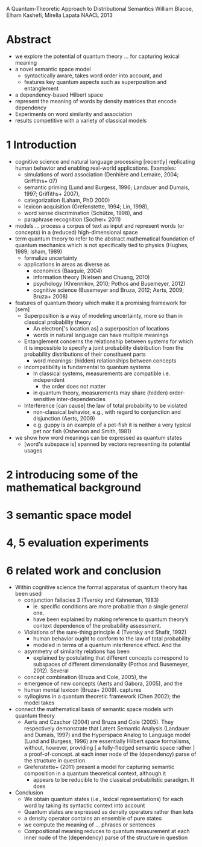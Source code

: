A Quantum-Theoretic Approach to Distributional Semantics
William Blacoe, Elham Kashefi, Mirella Lapata
NAACL 2013

# Abstract

* we explore the potential of quantum theory ... for capturing lexical meaning
* a novel semantic space model
  * syntactically aware, takes word order into account, and
  * features key quantum aspects such as superposition and entanglement
* a dependency-based Hilbert space
* represent the meaning of words by density matrices that encode dependency
* Experiments on word similarity and association
* results competitive with a variety of classical models

# 1 Introduction

* cognitive science and natural language processing [recently]
  replicating human behavior and enabling real-world applications. Examples:
  * simulations of word association (Denhière and Lemaire, 2004; Griffiths+ 07)
  * semantic priming (Lund and Burgess, 1996; Landauer and Dumais, 1997;
    Griffiths+ 2007),
  * categorization (Laham, PhD 2000)
  * lexicon acquisition (Grefenstette, 1994; Lin, 1998),
  * word sense discrimination (Schütze, 1998), and
  * paraphrase recognition (Socher+ 2011)
* models ... process a corpus of text as input and
  represent words (or concepts) in a (reduced) high-dimensional space
* term quantum theory to refer to the abstract mathematical foundation of
  quantum mechanics which is not specifically tied to physics (Hughes, 1989;
  Isham, 1989)
  * formalize uncertainty
  * applications in areas as diverse as
    * economics (Baaquie, 2004)
    * information theory (Nielsen and Chuang, 2010)
    * psychology (Khrennikov, 2010; Pothos and Busemeyer, 2012)
    * cognitive science (Busemeyer and Bruza, 2012; Aerts, 2009; Bruza+ 2008)
* features of quantum theory which make it a promising framework for [sem]
  * Superposition is a way of modeling uncertainty, 
    more so than in classical probability theory
    * An electron['s location as] a superposition of locations
    * words in natural language can have multiple meanings
  * Entanglement concerns the relationship between systems for which it is
    impossible to specify a joint probability distribution from the probability
    distributions of their constituent parts
    * word meanings: (hidden) relationships between concepts
  * incompatibility is fundamental to quantum systems
    * In classical systems, measurements are compatible i.e. independent
      * the order does not matter
    * in quantum theory, measurements may share (hidden) order-sensitive
      inter-dependencies
  * Interference [can cause] the law of total probability to be violated
    * non-classical behavior, e.g., with regard to conjunction and disjunction
      (Aerts, 2009)
    * e.g. guppy is an example of a pet-fish 
      it is neither a very typical pet nor fish (Osherson and Smith, 1981) 
* we show how word meanings can be expressed as quantum states
  * [word's subspace is] spanned by vectors representing its potential usages

# 2 introducing some of the mathematical background

# 3 semantic space model

# 4, 5 evaluation experiments

# 6 related work and conclusion

* Within cognitive science the formal apparatus of quantum theory has been used
  * conjunction fallacies 3 (Tversky and Kahneman, 1983) 
    * ie. specific conditions are more probable than a single general one.
    * have been explained by making reference to quantum theory’s context
      dependence of the probability assessment. 
  * Violations of the sure-thing principle 4 (Tversky and Shafir, 1992) 
    * human behavior ought to conform to the law of total probability
    * modeled in terms of a quantum interference effect. And the 
  * asymmetry of similarity relations has been 
    * explained by postulating that different concepts correspond to subspaces
      of different dimensionality (Pothos and Busemeyer, 2012). Several
  * concept combination (Bruza and Cole, 2005), the 
  * emergence of new concepts (Aerts and Gabora, 2005), and the 
  * human mental lexicon (Bruza+ 2009).  captures 
  * syllogisms in a quantum theoretic framework (Chen 2002); the model takes
* connect the mathematical basis of semantic space models with quantum theory
  * Aerts and Czachor (2004) and Bruza and Cole (2005). They respectively
    demonstrate that Latent Semantic Analysis (Landauer and Dumais, 1997) and
    the Hyperspace Analog to Language model (Lund and Burgess, 1996) are
    essentially Hilbert space formalisms, without, however, providing [ a
    fully-fledged semantic space rather ] a proof-of-concept. 
at each inner node of the (dependency) parse of the structure in question.
  * Grefenstette+ (2011) present a model for capturing semantic composition in
    a quantum theoretical context, although it 
    * appears to be reducible to the classical probabilistic paradigm. It does
* Conclusion
  * We obtain quantum states (i.e., lexical representations) for each word by
    taking its syntactic context into account
  * Quantum states are expressed as density operators rather than kets
  * a density operator contains an ensemble of pure states
  * we compute the meaning of ... phrases or sentences
  * Compositional meaning reduces to quantum measurement at each inner node of
    the (dependency) parse of the structure in question
